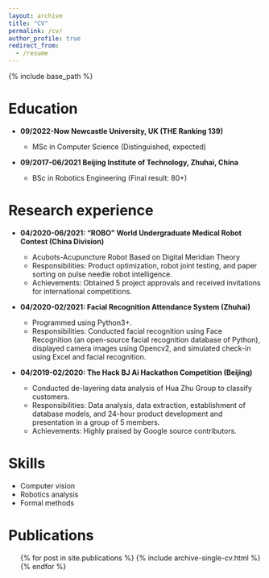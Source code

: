```yaml
---
layout: archive
title: "CV"
permalink: /cv/
author_profile: true
redirect_from:
  - /resume
---
```


{% include base_path %}

Education
======
- **09/2022-Now Newcastle University, UK (THE Ranking 139)**
  - MSc in Computer Science (Distinguished, expected)
  
- **09/2017-06/2021 Beijing Institute of Technology, Zhuhai, China**
  - BSc in Robotics Engineering (Final result: 80+)

Research experience
======

* **04/2020-06/2021: “ROBO” World Undergraduate Medical Robot Contest (China Division)**
  * Acubots-Acupuncture Robot Based on Digital Meridian Theory
  * Responsibilities: Product optimization, robot joint testing, and paper sorting on pulse needle robot intelligence.
  * Achievements: Obtained 5 project approvals and received invitations for international competitions.

* **04/2020-02/2021: Facial Recognition Attendance System (Zhuhai)**
  * Programmed using Python3+.
  * Responsibilities: Conducted facial recognition using Face Recognition (an open-source facial recognition database of Python), displayed camera images using Opencv2, and simulated check-in using Excel and facial recognition.

* **04/2019-02/2020: The Hack BJ Ai Hackathon Competition (Beijing)**
  * Conducted de-layering data analysis of Hua Zhu Group to classify customers.
  * Responsibilities: Data analysis, data extraction, establishment of database models, and 24-hour product development and presentation in a group of 5 members.
  * Achievements: Highly praised by Google source contributors.
  
Skills
======
* Computer vision
* Robotics analysis
* Formal methods

Publications
======
  <ul>{% for post in site.publications %}
    {% include archive-single-cv.html %}
  {% endfor %}</ul>
